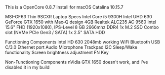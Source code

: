 This is a OpenCore 0.8.7 install for macOS Catalina 10.15.7

MSI-GF63 Thin 9SCXR  Laptop Specs
Intel Core i5 9300H
Intel UHD 630
GeForce GTX 1650 with Max-Q design 4GB
Realtek ALC235
AC 9560 Intel
15.6" FHD (1920x1080), IPS-Level
8 GB 2666mhz DDR4
1x M.2 SSD Combo slot (NVMe PCIe Gen3 / SATA)
1x 2.5" SATA HDD


Functioning Components
 Intel HD 630 2048mb working
 WiFi
 Bluetooth
 USB C/3.0
 Ethernet port
 Audio
 Microphone
 Trackpad I2C
 Sleep/Wake functionality
 Screen brightness adjustment
 FN Key
 
Non-Functioning Components
 nVidia GTX 1650 doesn't work, and I've disabled it in my build